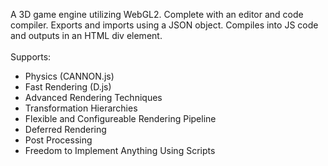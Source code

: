 A 3D game engine utilizing WebGL2. Complete with an editor and code compiler. Exports and imports using a JSON object. Compiles into JS code and outputs in an HTML div element.<br><br>
Supports:
- Physics (CANNON.js)
- Fast Rendering (D.js)
- Advanced Rendering Techniques
- Transformation Hierarchies
- Flexible and Configureable Rendering Pipeline
- Deferred Rendering
- Post Processing
- Freedom to Implement Anything Using Scripts

